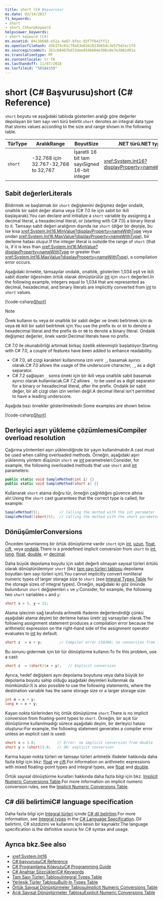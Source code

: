 ```yaml
---
title: short (C# Başvurusu)
ms.date: 03/14/2017
f1_keywords:
- short
- short_CSharpKeyword
helpviewer_keywords:
- short keyword [C#]
ms.assetid: 04c10688-e51a-4a87-bfec-83f7fb42ff11
ms.openlocfilehash: d3b374c01c78a63e8341023b65dc3e57542ec1fd
ms.sourcegitcommit: 3b1cb8467bd73dee854b604e306c0e7e3882d91a
ms.translationtype: MT
ms.contentlocale: tr-TR
ms.lasthandoff: 11/07/2018
ms.locfileid: "50184159"
---
```

# <a name="short-c-reference"></a><span data-ttu-id="a065b-102">short (C# Başvurusu)</span><span class="sxs-lookup"><span data-stu-id="a065b-102">short (C# Reference)</span></span>

<span data-ttu-id="a065b-103">`short` boyutu ve aşağıdaki tabloda gösterilen aralığı göre değerler depolayan bir tam sayı veri türü belirtir.</span><span class="sxs-lookup"><span data-stu-id="a065b-103">`short` denotes an integral data type that stores values according to the size and range shown in the following table.</span></span>

|<span data-ttu-id="a065b-104">Tür</span><span class="sxs-lookup"><span data-stu-id="a065b-104">Type</span></span>|<span data-ttu-id="a065b-105">Aralık</span><span class="sxs-lookup"><span data-stu-id="a065b-105">Range</span></span>|<span data-ttu-id="a065b-106">Boyut</span><span class="sxs-lookup"><span data-stu-id="a065b-106">Size</span></span>|<span data-ttu-id="a065b-107">.NET türü</span><span class="sxs-lookup"><span data-stu-id="a065b-107">.NET type</span></span>|
|----------|-----------|----------|-------------------------|
|`short`|<span data-ttu-id="a065b-108">-32.768 için 32.767</span><span class="sxs-lookup"><span data-stu-id="a065b-108">-32,768 to 32,767</span></span>|<span data-ttu-id="a065b-109">İşaretli 16 bit tam sayı</span><span class="sxs-lookup"><span data-stu-id="a065b-109">Signed 16-bit integer</span></span>|<xref:System.Int16?displayProperty=nameWithType>|

## <a name="literals"></a><span data-ttu-id="a065b-110">Sabit değerler</span><span class="sxs-lookup"><span data-stu-id="a065b-110">Literals</span></span>

<span data-ttu-id="a065b-111">Bildirmek ve başlatmak bir `short` değişkenini değişmez değer ondalık, onaltılık bir sabit değer atama veya (C# 7.0 ile için sabit bir ikili başlayarak).</span><span class="sxs-lookup"><span data-stu-id="a065b-111">You can declare and initialize a `short` variable by assigning a decimal literal, a hexadecimal literal, or (starting with C# 7.0) a binary literal to it.</span></span>  <span data-ttu-id="a065b-112">Tamsayı sabit değeri aralığının dışında ise `short` (diğer bir deyişle, bu ise kısa <xref:System.Int16.MinValue?displayProperty=nameWithType> veya ondan <xref:System.Int16.MaxValue?displayProperty=nameWithType>), bir derleme hatası oluşur.</span><span class="sxs-lookup"><span data-stu-id="a065b-112">If the integer literal is outside the range of `short` (that is, if it is less than <xref:System.Int16.MinValue?displayProperty=nameWithType> or greater than <xref:System.Int16.MaxValue?displayProperty=nameWithType>), a compilation error occurs.</span></span>

<span data-ttu-id="a065b-113">Aşağıdaki örnekte, tamsayılar ondalık, onaltılık, gösterilen 1,034 eşit ve ikili sabit dizeler öğesinden örtük olarak dönüştürülür [int](int.md) için `short` değerleri.</span><span class="sxs-lookup"><span data-stu-id="a065b-113">In the following example, integers equal to 1,034 that are represented as decimal, hexadecimal, and binary literals are implicitly converted from [int](int.md) to `short` values.</span></span>

[!code-csharp[Short](~/samples/snippets/csharp/language-reference/keywords/numeric-literals.cs#Short)]

> [!NOTE]
> <span data-ttu-id="a065b-114">Önek kullanın `0x` veya `0X` onaltılık bir sabit değer ve öneki belirtmek için `0b` veya `0B` ikili bir sabit belirtmek için.</span><span class="sxs-lookup"><span data-stu-id="a065b-114">You use the prefix `0x` or `0X` to denote a hexadecimal literal and the prefix `0b` or `0B` to denote a binary literal.</span></span> <span data-ttu-id="a065b-115">Ondalık değişmez değerler, önek vardır.</span><span class="sxs-lookup"><span data-stu-id="a065b-115">Decimal literals have no prefix.</span></span>

<span data-ttu-id="a065b-116">C# 7.0 ile okunabilirliği artırmak birkaç özellik eklenmiştir başlatılıyor.</span><span class="sxs-lookup"><span data-stu-id="a065b-116">Starting with C# 7.0, a couple of features have been added to enhance readability.</span></span>

- <span data-ttu-id="a065b-117">C# 7.0, alt çizgi karakteri kullanımına izin verir `_`, basamak ayırıcı olarak.</span><span class="sxs-lookup"><span data-stu-id="a065b-117">C# 7.0 allows the usage of the underscore character, `_`, as a digit separator.</span></span>
- <span data-ttu-id="a065b-118">C# 7.2 sağlayan `_` sonra öneki için bir ikili veya onaltılık sabit basamak ayırıcı olarak kullanılacak.</span><span class="sxs-lookup"><span data-stu-id="a065b-118">C# 7.2 allows `_` to be used as a digit separator for a binary or hexadecimal literal, after the prefix.</span></span> <span data-ttu-id="a065b-119">Ondalık bir sabit değer, bir alt çizgi olan izin verilen değil.</span><span class="sxs-lookup"><span data-stu-id="a065b-119">A decimal literal isn't permitted to have a leading underscore.</span></span>

<span data-ttu-id="a065b-120">Aşağıda bazı örnekler gösterilmektedir.</span><span class="sxs-lookup"><span data-stu-id="a065b-120">Some examples are shown below.</span></span>

[!code-csharp[Short](~/samples/snippets/csharp/language-reference/keywords/numeric-literals.cs#ShortS)]

## <a name="compiler-overload-resolution"></a><span data-ttu-id="a065b-121">Derleyici aşırı yükleme çözümlemesi</span><span class="sxs-lookup"><span data-stu-id="a065b-121">Compiler overload resolution</span></span>

<span data-ttu-id="a065b-122">Çağırma yöntemleri aşırı yüklendiğinde bir yayın kullanılmalıdır.</span><span class="sxs-lookup"><span data-stu-id="a065b-122">A cast must be used when calling overloaded methods.</span></span> <span data-ttu-id="a065b-123">Örneğin, aşağıdaki aşırı yüklenmiş yöntem düşünün `short` ve [int](int.md) parametreleri:</span><span class="sxs-lookup"><span data-stu-id="a065b-123">Consider, for example, the following overloaded methods that use `short` and [int](int.md) parameters:</span></span>

```csharp
public static void SampleMethod(int i) {}
public static void SampleMethod(short s) {}
```

<span data-ttu-id="a065b-124">Kullanarak `short` atama doğru tür, örneğin çağrıldığını güvence altına alır:</span><span class="sxs-lookup"><span data-stu-id="a065b-124">Using the `short` cast guarantees that the correct type is called, for example:</span></span>

```csharp
SampleMethod(5);         // Calling the method with the int parameter
SampleMethod((short)5);  // Calling the method with the short parameter
```

## <a name="conversions"></a><span data-ttu-id="a065b-125">Dönüşümler</span><span class="sxs-lookup"><span data-stu-id="a065b-125">Conversions</span></span>

<span data-ttu-id="a065b-126">Önceden tanımlanmış bir örtük dönüştürme vardır `short` için [int](int.md), [uzun](long.md), [float](float.md), [çift](double.md), veya [ ondalık](decimal.md).</span><span class="sxs-lookup"><span data-stu-id="a065b-126">There is a predefined implicit conversion from `short` to [int](int.md), [long](long.md), [float](float.md), [double](double.md), or [decimal](decimal.md).</span></span>

<span data-ttu-id="a065b-127">Daha büyük depolama boyutu için sabit değerli olmayan sayısal türleri örtülü olarak dönüştürülemiyor `short` (bkz [tam sayı türleri tablosu](integral-types-table.md) depolama boyutları tam sayı türleri için).</span><span class="sxs-lookup"><span data-stu-id="a065b-127">You cannot implicitly convert nonliteral numeric types of larger storage size to `short` (see [Integral Types Table](integral-types-table.md) for the storage sizes of integral types).</span></span> <span data-ttu-id="a065b-128">Örneğin, aşağıdaki iki göz önünde bulundurun `short` değişkenleri `x` ve `y`:</span><span class="sxs-lookup"><span data-stu-id="a065b-128">Consider, for example, the following two `short` variables `x` and `y`:</span></span>

```csharp
short x = 5, y = 12;
```

<span data-ttu-id="a065b-129">Atama işlecinin sağ tarafında aritmetik ifadenin değerlendirdiği çünkü aşağıdaki atama deyimi bir derleme hatası üretir [int](int.md) varsayılan olarak.</span><span class="sxs-lookup"><span data-stu-id="a065b-129">The following assignment statement produces a compilation error because the arithmetic expression on the right-hand side of the assignment operator evaluates to [int](int.md) by default.</span></span>

```csharp
short z  = x + y;        // Compiler error CS0266: no conversion from int to short
```

<span data-ttu-id="a065b-130">Bu sorunu gidermek için bir tür dönüştürme kullanın:</span><span class="sxs-lookup"><span data-stu-id="a065b-130">To fix this problem, use a cast:</span></span>

```csharp
short z  = (short)(x + y);   // Explicit conversion
```

<span data-ttu-id="a065b-131">Ayrıca, hedef değişkeni aynı depolama boyutuna veya daha büyük bir depolama boyutu sahip olduğu aşağıdaki deyimleri kullanmak da mümkündür:</span><span class="sxs-lookup"><span data-stu-id="a065b-131">It is also possible to use the following statements, where the destination variable has the same storage size or a larger storage size:</span></span>

```csharp
int m = x + y;
long n = x + y;
```

<span data-ttu-id="a065b-132">Kayan nokta türlerinden hiç örtük dönüştürme `short`.</span><span class="sxs-lookup"><span data-stu-id="a065b-132">There is no implicit conversion from floating-point types to `short`.</span></span> <span data-ttu-id="a065b-133">Örneğin, bir açık tür dönüştürme kullanılmadığı sürece aşağıdaki deyim, bir derleyici hatası oluşturur:</span><span class="sxs-lookup"><span data-stu-id="a065b-133">For example, the following statement generates a compiler error unless an explicit cast is used:</span></span>

```csharp
short x = 3.0;          // Error: no implicit conversion from double
short y = (short)3.0;   // OK: explicit conversion
```

<span data-ttu-id="a065b-134">Karma kayan nokta türleri ve tamsayı türleri aritmetik ifadeler hakkında daha fazla bilgi için bkz: [float](float.md) ve [çift](double.md).</span><span class="sxs-lookup"><span data-stu-id="a065b-134">For information on arithmetic expressions with mixed floating-point types and integral types, see [float](float.md) and [double](double.md).</span></span>

<span data-ttu-id="a065b-135">Örtük sayısal dönüştürme kuralları hakkında daha fazla bilgi için bkz. [Implicit Numeric Conversions Table](implicit-numeric-conversions-table.md).</span><span class="sxs-lookup"><span data-stu-id="a065b-135">For more information on implicit numeric conversion rules, see the [Implicit Numeric Conversions Table](implicit-numeric-conversions-table.md).</span></span>

## <a name="c-language-specification"></a><span data-ttu-id="a065b-136">C# dili belirtimi</span><span class="sxs-lookup"><span data-stu-id="a065b-136">C# language specification</span></span>

<span data-ttu-id="a065b-137">Daha fazla bilgi için [Integral türleri](~/_csharplang/spec/types.md#integral-types) içinde [ C# dil belirtimi](../language-specification/index.md).</span><span class="sxs-lookup"><span data-stu-id="a065b-137">For more information, see [Integral types](~/_csharplang/spec/types.md#integral-types) in the [C# Language Specification](../language-specification/index.md).</span></span> <span data-ttu-id="a065b-138">Dil belirtimi, C# sözdizimi ve kullanımı için kesin bir kaynaktır.</span><span class="sxs-lookup"><span data-stu-id="a065b-138">The language specification is the definitive source for C# syntax and usage.</span></span>

## <a name="see-also"></a><span data-ttu-id="a065b-139">Ayrıca bkz.</span><span class="sxs-lookup"><span data-stu-id="a065b-139">See also</span></span>

- <xref:System.Int16>
- [<span data-ttu-id="a065b-140">C# başvurusu</span><span class="sxs-lookup"><span data-stu-id="a065b-140">C# Reference</span></span>](../index.md)
- [<span data-ttu-id="a065b-141">C# Programlama Kılavuzu</span><span class="sxs-lookup"><span data-stu-id="a065b-141">C# Programming Guide</span></span>](../../programming-guide/index.md)
- [<span data-ttu-id="a065b-142">C# Anahtar Sözcükleri</span><span class="sxs-lookup"><span data-stu-id="a065b-142">C# Keywords</span></span>](index.md)
- [<span data-ttu-id="a065b-143">Tam Sayı Türleri Tablosu</span><span class="sxs-lookup"><span data-stu-id="a065b-143">Integral Types Table</span></span>](integral-types-table.md)
- [<span data-ttu-id="a065b-144">Yerleşik Türler Tablosu</span><span class="sxs-lookup"><span data-stu-id="a065b-144">Built-In Types Table</span></span>](built-in-types-table.md)
- [<span data-ttu-id="a065b-145">Örtük Sayısal Dönüştürmeler Tablosu</span><span class="sxs-lookup"><span data-stu-id="a065b-145">Implicit Numeric Conversions Table</span></span>](implicit-numeric-conversions-table.md)
- [<span data-ttu-id="a065b-146">Açık Sayısal Dönüştürmeler Tablosu</span><span class="sxs-lookup"><span data-stu-id="a065b-146">Explicit Numeric Conversions Table</span></span>](explicit-numeric-conversions-table.md)